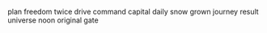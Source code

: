 plan freedom twice drive command capital daily snow grown journey result universe noon original gate